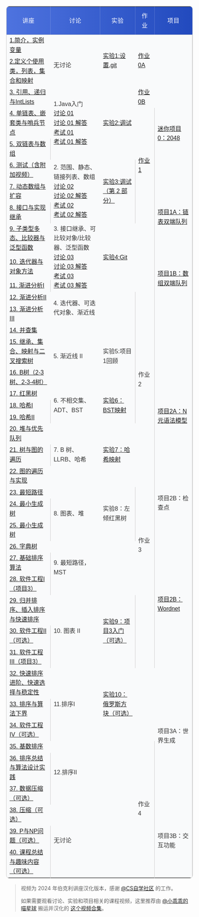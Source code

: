 <!DOCTYPE html>
<html lang="zh">
<head>
  <meta charset="UTF-8">
  <meta name="viewport" content="width=device-width, initial-scale=1.0">
  <title>时间表</title>
  <link href="https://fonts.googleapis.com/css2?family=Roboto:wght@400;500;700&family=Noto+Sans+SC:wght@400;500;700&display=swap" rel="stylesheet">
  <style>
    h1 {
        font-family: 'Roboto', sans-serif;
        font-weight: 700;
        font-size: 2.5rem;
        margin-bottom: 0rem !important;
        color: #2c3e50;
    }
    table {
        font-family: 'Noto Sans SC', sans-serif;
        background: #f9fafb;
        color: #333;
        line-height: 1.6;
        width: 100%;
        border-collapse: collapse;
        border-radius: 0.5rem !important;
        border: 1px solid #ccc;
    }
    thead {
        background: linear-gradient(90deg, #4e73df, #224abe);
        color: #fff;
    }

    td {
        background-color:GhostWhite;
        padding: 12px 15px;
        text-align: center;
        border-right: 1px solid #ccc;
        border-bottom: 1px solid #ccc;
    }
    tbody td[rowspan]:first-child {
        text-align: center !important;
        vertical-align: middle !important;
        font-size:20px;
        border-bottom: 1px solid #ccc;
    }

    tbody tr:hover td:not([rowspan]) {
        background-color: #e9ecef;
        transition: background-color 0.3s ease;
    }
    th:last-child {
        border-right: none;
    }
    td:last-child {
        border-right: 1px solid #ccc;
    }
    th {
        font-weight: 500;
        text-transform: uppercase;
        letter-spacing: 0.03em;
        padding: 12px 15px;
        border-bottom: 1px solid #ccc;
        border-right: 1px solid rgba(255, 255, 255, 0.2);
    }
    a:hover {
        text-decoration: underline;
    }
    @media (max-width: 768px) {
        th, td {
            padding: 8px;
            font-size: 0.9rem;
        }
    }
  </style>
</head>
<table><thead>
  <tr>
    <th>讲座</th>
    <th>讨论</th>
    <th>实验</th>
    <th>作业</th>
    <th>项目</th>
  </tr></thead>
<tbody>
  <tr>
    <td><a href="https://www.bilibili.com/video/BV1hJ4m1M7ZA?p=1">1.简介，实例变量</a></td>
    <td rowspan="2"><br>无讨论</td>
    <td rowspan="2"><a href="../labs/lab01">实验1:设置,git</a></td>
    <td rowspan="2"><a href="../homework/hw0/hw0a/">作业0A</a></td>
    <td></td>
  </tr>
  <tr>
    <td><a href="https://www.bilibili.com/video/BV1hJ4m1M7ZA?p=2">2.定义个使用类，列表，集合和映射</a></td>
    <td></td>
  </tr>
  <tr>
    <td><a href="https://www.bilibili.com/video/BV1hJ4m1M7ZA?p=3">3. 引用、递归与IntLists</a></td>
    <td rowspan="3">1.Java入门<br><a href="../discus/regular01">讨论 01</a> <br> <a href="../discus/regular01sol">讨论 01 解答</a><br><a href="../discus/examlevel01">考试 01</a> <br> <a href="../discus/examlevel01sol">考试 01 解答</a></td>
    <td rowspan="3"><a href="../labs/lab02">实验2:调试</a></td>
    <td><a href="../homework/hw0/hw0b/">作业0B</a></td>
    <td rowspan="4"><a href="../projects/proj0">迷你项目0：2048</a></td>
  </tr>
  <tr>
    <td><a href="https://www.bilibili.com/video/BV1hJ4m1M7ZA?p=4">4. 单链表、嵌套类与哨兵节点</a></td>
    <td rowspan="5"><a href="https://www.gradescope.com/login">作业1</a></td>
  </tr>
  <tr>
    <td><a href="https://www.bilibili.com/video/BV1hJ4m1M7ZA?p=5">5. 双链表与数组</a></td>
  </tr>
  <tr>
    <td><a href="https://www.bilibili.com/video/BV1hJ4m1M7ZA?p=6">6. 测试（含附加视频）</a></td>
    <td rowspan="3">2. 范围、静态、链接列表、数组<br><a href="../discus/regular02">讨论 02</a> <br> <a href="../discus/regular02sol">讨论 02 解答</a><br><a href="../discus/examlevel02">考试 02</a> <br> <a href="../discus/examlevel02sol">考试 02 解答</a></td>
    <td rowspan="3"><a href="../labs/lab03">实验3:调试（第 2 部分）</a></td>
  </tr>
  <tr>
    <td><a href="https://www.bilibili.com/video/BV1hJ4m1M7ZA?p=7">7. 动态数组与扩容</a></td>
    <td rowspan="3"><a href="../projects/proj1a">项目1A：链表双端队列</a></td>
  </tr>
  <tr>
    <td><a href="https://www.bilibili.com/video/BV1hJ4m1M7ZA?p=8">8. 接口与实现继承</a></td>
  </tr>
  <tr>
    <td><a href="https://www.bilibili.com/video/BV1hJ4m1M7ZA?p=9">9. 子类型多态、比较器与泛型函数</a></td>
    <td rowspan="3">3. 接口继承、可比较对象/比较器、泛型函数<br><a href="../discus/regular03">讨论 03</a> <br> <a href="../discus/regular03sol">讨论 03 解答</a><br><a href="../discus/examlevel03">考试 03</a> <br> <a href="../discus/examlevel03sol">考试 03 解答</a></td>
    <td rowspan="3"><a href="../labs/lab04">实验4:Git</a></td>
    <td rowspan="6"></td>
  </tr>
  <tr>
    <td><a href="https://www.bilibili.com/video/BV1hJ4m1M7ZA?p=10">10. 迭代器与对象方法</a></td>
    <td rowspan="3"><a href="../projects/proj1b">项目1B：数组双端队列</a></td>
  </tr>
  <tr>
    <td><a href="https://www.bilibili.com/video/BV1hJ4m1M7ZA?p=11">11. 渐进分析I</a></td>
  </tr>
  <tr>
    <td><a href="https://www.bilibili.com/video/BV1hJ4m1M7ZA?p=12">12. 渐进分析II</a></td>
    <td rowspan="2">4. 迭代器、可迭代对象、渐近线<br></td>
    <td rowspan="2"></td>
  </tr>
  <tr>
    <td><a href="https://www.bilibili.com/video/BV1hJ4m1M7ZA?p=13">13. 渐进分析III</a></td>
    <td rowspan="3"></td>
  </tr>
  <tr>
    <td><a href="https://www.bilibili.com/video/BV1hJ4m1M7ZA?p=14">14. 并查集</a></td>
    <td rowspan="3">5. 渐近线 II</td>
    <td rowspan="3">实验5:项目1回顾</td>
  </tr>
  <tr>
    <td><a href="https://www.bilibili.com/video/BV1hJ4m1M7ZA?p=15">15. 继承、集合、映射与二叉搜索树</a></td>
    <td rowspan="5">作业2</td>
  </tr>
  <tr>
    <td><a href="https://www.bilibili.com/video/BV1hJ4m1M7ZA?p=16">16. B树（2-3树、2-3-4树）</a></td>
    <td rowspan="6"><a href="../projects/proj2a">项目2A：N元语法模型</a></td>
  </tr>
  <tr>
    <td><a href="https://www.bilibili.com/video/BV1hJ4m1M7ZA?p=17">17. 红黑树</a></td>
    <td rowspan="3">6. 不相交集、ADT、BST</td>
    <td rowspan="3"><a href="../labs/lab06">实验6：BST映射</a></td>
  </tr>
  <tr>
    <td><a href="https://www.bilibili.com/video/BV1hJ4m1M7ZA?p=18">18. 哈希I</a></td>
  </tr>
  <tr>
    <td><a href="https://www.bilibili.com/video/BV1hJ4m1M7ZA?p=19">19. 哈希II</a></td>
  </tr>
  <tr>
    <td><a href="https://www.bilibili.com/video/BV1hJ4m1M7ZA?p=20">20. 堆与优先队列</a></td>
    <td rowspan="3">7. B 树、LLRB、哈希</td>
    <td rowspan="3"><a href="../labs/lab07">实验7：哈希映射</a></td>
    <td rowspan="12">作业3</td>
  </tr>
  <tr>
    <td><a href="https://www.bilibili.com/video/BV1hJ4m1M7ZA?p=21">21. 树与图的遍历</a></td>
  </tr>
  <tr>
    <td><a href="https://www.bilibili.com/video/BV1hJ4m1M7ZA?p=22">22. 图的遍历与实现</a></td>
    <td rowspan="4">项目2B：检查点</td>
  </tr>
  <tr>
    <td><a href="https://www.bilibili.com/video/BV1hJ4m1M7ZA?p=23">23. 最短路径</a></td>
    <td rowspan="3">8. 图表、堆</td>
    <td rowspan="3">实验8：左倾红黑树</td>
  </tr>
  <tr>
    <td><a href="https://www.bilibili.com/video/BV1hJ4m1M7ZA?p=24">24. 最小生成树</a></td>
  </tr>
  <tr>
    <td><a href="https://www.bilibili.com/video/BV1hJ4m1M7ZA?p=25">25. 最小生成树</a></td>
  </tr>
  <tr>
    <td><a href="https://www.bilibili.com/video/BV1hJ4m1M7ZA?p=26">26. 字典树</a></td>
    <td rowspan="3">9. 最短路径，MST</td>
    <td rowspan="3"></td>
    <td rowspan="6"><a href="../projects/proj2b">项目2B：Wordnet</td>
  </tr>
  <tr>
    <td><a href="https://www.bilibili.com/video/BV1hJ4m1M7ZA?p=27">27. 基础排序算法</a></td>
  </tr>
  <tr>
    <td><a href="https://www.bilibili.com/video/BV1hJ4m1M7ZA?p=28">28. 软件工程I（项目3）</a></td>
  </tr>
  <tr>
    <td><a href="https://www.bilibili.com/video/BV1hJ4m1M7ZA?p=29">29. 归并排序、插入排序与快速排序</a></td>
    <td rowspan="3">10. 图表 II</td>
    <td rowspan="3"><a href="../labs/lab09">实验9：项目3入门（可选）</a></td>
  </tr>
  <tr>
    <td><a href="https://www.bilibili.com/video/BV1hJ4m1M7ZA?p=30">30. 软件工程II（可选）</a></td>
  </tr>
  <tr>
    <td><a href="https://www.bilibili.com/video/BV1hJ4m1M7ZA?p=31">31. 软件工程III（项目3）</a></td>
  </tr>
  <tr>
    <td><a href="https://www.bilibili.com/video/BV1hJ4m1M7ZA?p=32">32. 快速排序进阶、快速选择与稳定性</a></td>
    <td rowspan="3">11.排序I</td>
    <td rowspan="3"><a href="../labs/lab10">实验10：俄罗斯方块（可选）</a></td>
    <td rowspan="3"></td>
    <td rowspan="6">项目3A：世界生成</td>
  </tr>
  <tr>
    <td><a href="https://www.bilibili.com/video/BV1hJ4m1M7ZA?p=33">33. 排序与算法下界</a></td>
  </tr>
  <tr>
    <td><a href="https://www.bilibili.com/video/BV1hJ4m1M7ZA?p=34">34. 软件工程IV（可选）</a></td>
  </tr>
  <tr>
    <td><a href="https://www.bilibili.com/video/BV1hJ4m1M7ZA?p=35">35. 基数排序</a></td>
    <td rowspan="3">12.排序II</td>
    <td rowspan="6"></td>
    <td rowspan="6">作业4</td>
  </tr>
  <tr>
    <td><a href="https://www.bilibili.com/video/BV1hJ4m1M7ZA?p=36">36. 排序总结与算法设计实践</a></td>
  </tr>
  <tr>
    <td><a href="https://www.bilibili.com/video/BV1hJ4m1M7ZA?p=37">37. 数据压缩（可选）</a></td>
  </tr>
  <tr>
    <td><a href="https://www.bilibili.com/video/BV1hJ4m1M7ZA?p=38">38. 压缩（可选）</a></td>
    <td rowspan="3">无讨论</td>
    <td rowspan="3">项目3B：交互功能</td>
  </tr>
  <tr>
    <td><a href="https://www.bilibili.com/video/BV1hJ4m1M7ZA?p=39">39. P与NP问题（可选）</a></td>
  </tr>
  <tr>
    <td><a href="https://www.bilibili.com/video/BV1hJ4m1M7ZA?p=40">40. 课程总结与趣味内容（可选）</a></td>
  </tr>
</tbody></table>
</html>

> 视频为 2024 年伯克利讲座汉化版本，感谢 [@CS自学社区](https://space.bilibili.com/526939229) 的工作。
>
> 如果需要观看讨论、实验和项目相关的课程视频，这里推荐由 [@小乖乖的喵星球](https://space.bilibili.com/95093036) 搬运并汉化的 [这个视频合集](https://www.bilibili.com/video/BV1QP4y1u7jv)。
